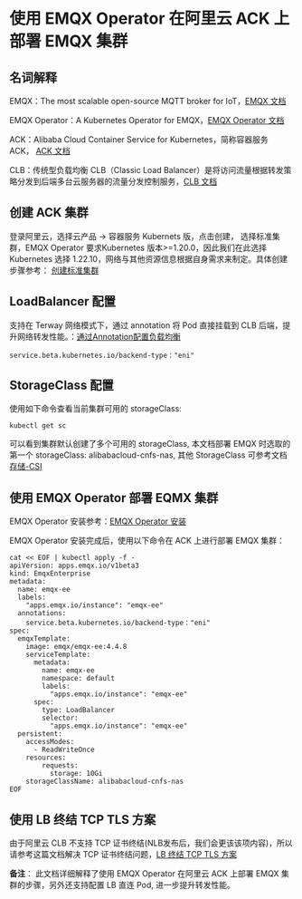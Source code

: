 # 使用 EMQX Operator 在阿里云 ACK 上部署 EMQX 集群


## 名词解释

EMQX：The most scalable open-source MQTT broker for IoT，[EMQX 文档](https://github.com/emqx/emqx)

EMQX Operator：A Kubernetes Operator for EMQX，[EMQX Operator 文档](https://github.com/emqx/emqx-operator)

ACK：Alibaba Cloud Container Service for Kubernetes，简称容器服务 ACK， [ACK 文档](https://www.alibabacloud.com/help/zh/container-service-for-kubernetes/latest/ack-cluster-overview)

CLB：传统型负载均衡 CLB（Classic Load Balancer）是将访问流量根据转发策略分发到后端多台云服务器的流量分发控制服务，[CLB 文档](https://help.aliyun.com/document_detail/27539.html)


## 创建 ACK 集群

登录阿里云，选择云产品  -> 容器服务 Kubernets 版，点击创建， 选择标准集群，EMQX Operator 要求Kubernetes 版本>=1.20.0，因此我们在此选择 Kubernetes 选择 1.22.10，网络与其他资源信息根据自身需求来制定。具体创建步骤参考： [创建标准集群](https://www.alibabacloud.com/help/zh/container-service-for-kubernetes/latest/create-an-ack-managed-cluster)


## LoadBalancer 配置

支持在 Terway 网络模式下，通过 annotation 将 Pod 直接挂载到 CLB 后端，提升网络转发性能。：[通过Annotation配置负载均衡](https://www.alibabacloud.com/help/zh/container-service-for-kubernetes/latest/use-annotations-to-configure-load-balancing-1)

```shell
service.beta.kubernetes.io/backend-type："eni"
```


## StorageClass 配置

使用如下命令查看当前集群可用的 storageClass:

```shell
kubectl get sc
```

可以看到集群默认创建了多个可用的 storageClass, 本文档部署 EMQX 时选取的第一个 storageClass: alibabacloud-cnfs-nas, 其他 StorageClass 可参考文档[存储-CSI](https://help.aliyun.com/document_detail/127551.html)


## 使用 EMQX Operator 部署 EQMX 集群

EMQX Operator 安装参考：[EMQX Operator 安装](https://github.com/emqx/emqx-operator/blob/main/docs/en_US/getting-started/getting-started.md)

EMQX Operator 安装完成后，使用以下命令在 ACK 上进行部署 EMQX 集群：

```shell
cat << EOF | kubectl apply -f -
apiVersion: apps.emqx.io/v1beta3
kind: EmqxEnterprise
metadata:
  name: emqx-ee
  labels:
    "apps.emqx.io/instance": "emqx-ee"
  annotations:
    service.beta.kubernetes.io/backend-type："eni"
spec:
  emqxTemplate:
    image: emqx/emqx-ee:4.4.8
    serviceTemplate:
      metadata:
        name: emqx-ee
        namespace: default
        labels:
          "apps.emqx.io/instance": "emqx-ee"
      spec:
        type: LoadBalancer
        selector:
          "apps.emqx.io/instance": "emqx-ee"
  persistent:
    accessModes: 
      - ReadWriteOnce
    resources:
        requests:
          storage: 10Gi 
    storageClassName: alibabacloud-cnfs-nas
EOF
```


## 使用 LB 终结 TCP TLS 方案

由于阿里云 CLB 不支持 TCP 证书终结(NLB发布后，我们会更该该项内容)，所以请参考这篇文档解决 TCP 证书终结问题，[LB 终结 TCP TLS 方案](https://github.com/emqx/emqx-operator/discussions/312)


**备注**： 此文档详细解释了使用 EMQX Operator 在阿里云 ACK 上部署 EMQX 集群的步骤，另外还支持配置 LB 直连 Pod, 进一步提升转发性能。






